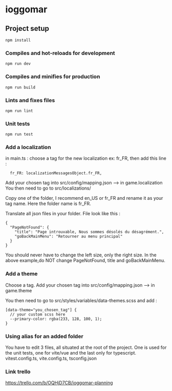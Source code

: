 # ioggomar

## Project setup

```
npm install
```

### Compiles and hot-reloads for development

```
npm run dev
```

### Compiles and minifies for production

```
npm run build
```

### Lints and fixes files

```
npm run lint
```

### Unit tests

```
npm run test
```

### Add a localization

in main.ts : choose a tag for the new localization ex: fr_FR, then add this line :

```
  fr_FR: localizationMessagesObject.fr_FR,
```

Add your chosen tag into src/config/mapping.json --> in game.localization
You then need to go to src/localizations/

Copy one of the folder, I recommend en_US or fr_FR and rename it as your tag name. Here the folder name is fr_FR.

Translate all json files in your folder. File look like this :

```
{
  "PageNotFound": {
    "title": "Page introuvable, Nous sommes désolés du désagrément.",
    "goBackMainMenu": "Retourner au menu principal"
  }
}
```

You should never have to change the left size, only the right size. In the above example,do NOT change PageNotFound, title and goBackMainMenu.

### Add a theme

Choose a tag.
Add your chosen tag into src/config/mapping.json --> in game.theme

You then need to go to src/styles/variables/data-themes.scss and add :

```
[data-theme="you_chosen_tag"] {
  // your custom scss here
  --primary-color: rgba(233, 128, 100, 1);
}
```

### Using alias for an added folder

You have to edit 3 files, all situated at the root of the project. One is used for the unit tests, one for vite/vue and the last only for typescript.
vitest.config.ts, vite.config.ts, tsconfig.json

### Link trello

https://trello.com/b/OQHjD7CB/ioggomar-planning
